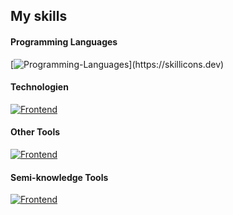 ## My skills

#### Programming Languages

[![Programming-Languages](https://skillicons.dev/icons?i=js,ts,)](https://skillicons.dev)

#### Technologien

[![Frontend](https://skillicons.dev/icons?i=html,css,react,styledcomponents,express,jest,vitest,vite,webpack,rollup,babel,bun,npm)](https://skillicons.dev)


#### Other Tools

[![Frontend](https://skillicons.dev/icons?i=linux,vscode,git,github,figma,md,json)](https://skillicons.dev)

#### Semi-knowledge Tools

[![Frontend](https://skillicons.dev/icons?i=remix,cypress,electron,emotion,python,flask,lua,raspberrypi,tailwind,godot)](https://skillicons.dev)
